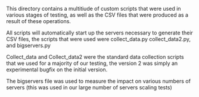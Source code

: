 This directory contains a multitiude of custom scripts that were used in various stages of testing, as well as the CSV files that were produced as a result of these operations. 

All scripts will automatically start up the servers necessary to generate their CSV files, the scripts that were used were collect_data.py collect_data2.py, and bigservers.py

Collect_data and Collect_data2 were the standard data collection scripts that we used for a majority of our testing, the version 2 was simply an experimental bugfix on the initial version.

The bigservers file was used to measure the impact on various numbers of servers (this was used in our large number of servers scaling tests)